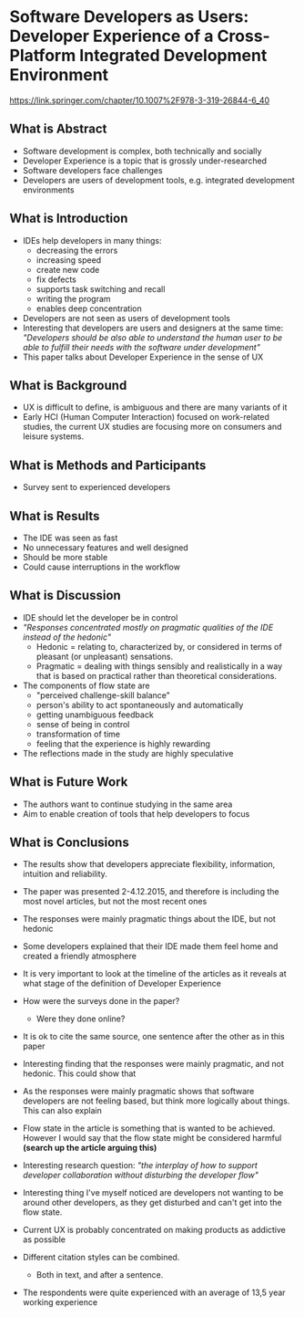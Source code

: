 # Software Developers as Users: Developer Experience of a Cross-Platform Integrated Development Environment

https://link.springer.com/chapter/10.1007%2F978-3-319-26844-6_40

## What is Abstract

- Software development is complex, both technically and socially
- Developer Experience is a topic that is grossly under-researched
- Software developers face challenges
- Developers are users of development tools, e.g. integrated development environments

## What is Introduction

- IDEs help developers in many things:
  - decreasing the errors
  - increasing speed
  - create new code
  - fix defects
  - supports task switching and recall
  - writing the program
  - enables deep concentration
- Developers are not seen as users of development tools
- Interesting that developers are users and designers at the same time: *"Developers should be also able to understand the human user to be able to fulfill their needs with the software under development"*
- This paper talks about Developer Experience in the sense of UX

## What is Background

- UX is difficult to define, is ambiguous and there are many variants of it
- Early HCI (Human Computer Interaction) focused on work-related studies, the current UX studies are focusing more on consumers and leisure systems.

## What is Methods and Participants

- Survey sent to experienced developers

## What is Results

- The IDE was seen as fast
- No unnecessary features and well designed
- Should be more stable
- Could cause interruptions in the workflow

## What is Discussion

- IDE should let the developer be in control
- *"Responses concentrated mostly on pragmatic qualities of the IDE instead of the hedonic"*
  - Hedonic = relating to, characterized by, or considered in terms of pleasant (or unpleasant) sensations.
  - Pragmatic = dealing with things sensibly and realistically in a way that is based on practical rather than theoretical considerations.
- The components of flow state are
  - "perceived challenge-skill balance"
  - person's ability to act spontaneously and automatically
  - getting unambiguous feedback
  - sense of being in control
  -  transformation of time
  -  feeling that the experience is highly rewarding
- The reflections made in the study are highly speculative

## What is Future Work

- The authors want to continue studying in the same area
- Aim to enable creation of tools that help developers to focus

## What is Conclusions

- The results show that developers appreciate flexibility, information, intuition and reliability.
 
 - The paper was presented 2-4.12.2015, and therefore is including the most novel articles, but not the most recent ones
- The responses were mainly pragmatic things about the IDE, but not hedonic
- Some developers explained that their IDE made them feel home and created a friendly atmosphere
- It is very important to look at the timeline of the articles as it reveals at what stage of the definition of Developer Experience  
- How were the surveys done in the paper?
  - Were they done online?
- It is ok to cite the same source, one sentence after the other as in this paper
- Interesting finding that the responses were mainly pragmatic, and not hedonic. This could show that 
- As the responses were mainly pragmatic shows that software developers are not feeling based, but think more logically about things. This can also explain
- Flow state in the article is something that is wanted to be achieved. However I would say that the flow state might be considered harmful **(search up the article arguing this)**
- Interesting research question: *"the interplay of how to support developer collaboration without disturbing the developer flow"*
- Interesting thing I've myself noticed are developers not wanting to be around other developers, as they get disturbed and can't get into the flow state. 
- Current UX is probably concentrated on making products as addictive as possible
- Different citation styles can be combined.
  - Both in text, and after a sentence. 
- The respondents were quite experienced with an average of 13,5 year working experience